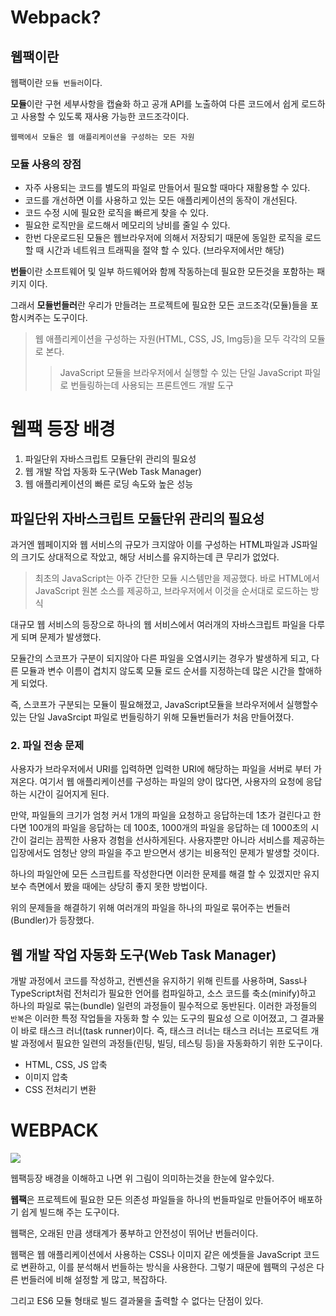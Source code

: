 # Webpack?

## 웹팩이란

웹팩이란 `모듈 번들러`이다. 

**모듈**이란 구현 세부사항을 캡슐화 하고 공개 API를 노출하여 다른 코드에서 쉽게 로드하고 사용할 수 있도록 재사용 가능한 코드조각이다.

`웹팩에서 모듈은 웹 애플리케이션을 구성하는 모든 자원`

### 모듈 사용의 장점

* 자주 사용되는 코드를 별도의 파일로 만들어서 필요할 때마다 재활용할 수 있다.
* 코드를 개선하면 이를 사용하고 있는 모든 애플리케이션의 동작이 개선된다.
* 코드 수정 시에 필요한 로직을 빠르게 찾을 수 있다.
* 필요한 로직만을 로드해서 메모리의 낭비를 줄일 수 있다.
* 한번 다운로드된 모듈은 웹브라우저에 의해서 저장되기 때문에 동일한 로직을 로드 할 때 시간과 네트워크 트래픽을 절약 할 수 있다. (브라우저에서만 해당)


**번들**이란 소프트웨어 및 일부 하드웨어와 함께 작동하는데 필요한 모든것을 포함하는 패키지 이다.

그래서 **모듈번들러**란 우리가 만들려는 프로젝트에 필요한 모든 코드조각(모듈)들을 포함시켜주는 도구이다.
>웹 애플리케이션을 구성하는 자원(HTML, CSS, JS, Img등)을 모두 각각의 모듈로 본다.
>>  JavaScript 모듈을 브라우저에서 실행할 수 있는 단일 JavaScript 파일로 번들링하는데 사용되는 프론트엔드 개발 도구


# 웹팩 등장 배경

1. 파일단위 자바스크립트 모듈단위 관리의 필요성
2. 웹 개발 작업 자동화 도구(Web Task Manager)
3. 웹 애플리케이션의 빠른 로딩 속도와 높은 성능

## 파일단위 자바스크립트 모듈단위 관리의 필요성

과거엔 웹페이지와 웹 서비스의 규모가 크지않아 이를 구성하는 HTML파일과 JS파일의 크기도 상대적으로 작았고, 해당 서비스를 유지하는데 큰 무리가 없었다. 
> 최초의 JavaScript는 아주 간단한 모듈 시스템만을 제공했다. 바로 HTML에서 JavaScript 원본 소스를 제공하고, 브라우저에서 이것을 순서대로 로드하는 방식

대규모 웹 서비스의 등장으로 하나의 웹 서비스에서 여러개의 자바스크립트 파일을 다루게 되며 문제가 발생했다.

모듈간의 스코프가 구분이 되지않아 다른 파일을 오염시키는 경우가 발생하게 되고, 다른 모듈과 변수 이름이 겹치지 않도록 모듈 로드 순서를 지정하는데 많은 시간을 할애하게 되었다.

즉, 스코프가 구분되는 모듈이 필요해졌고, JavaScript모듈을 브라우저에서 실행할수 있는 단일 JavaSrcipt 파일로 번들링하기 위해 모듈번들러가 처음 만들어졌다.


### 2. 파일 전송 문제

사용자가 브라우저에서 URI를 입력하면 입력한 URI에 해당하는 파일을 서버로 부터 가져온다. 여기서 웹 애플리케이션를 구성하는 파일의 양이 많다면, 사용자의 요청에 응답하는 시간이 길어지게 된다.

만약, 파일들의 크기가 엄청 커서 1개의 파일을 요청하고 응답하는데 1초가 걸린다고 한다면 100개의 파일을 응답하는 데 100초, 1000개의 파일을 응답하는 데 1000초의 시간이 걸리는 끔찍한 사용자 경험을 선사하게된다. 사용자뿐만 아니라 서비스를 제공하는 입장에서도 엄청난 양의 파일을 주고 받으면서 생기는 비용적인 문제가 발생할 것이다.

하나의 파일안에 모든 스크립트를 작성한다면 이러한 문제를 해결 할 수 있겠지만 유지보수 측면에서 봤을 때에는 상당히 좋지 못한 방법이다.

위의 문제들을 해결하기 위해 여러개의 파일을 하나의 파일로 묶어주는 번들러(Bundler)가 등장했다.


## 웹 개발 작업 자동화 도구(Web Task Manager)

개발 과정에서 코드를 작성하고, 컨벤션을 유지하기 위해 린트를 사용하며, Sass나 TypeScript처럼 전처리가 필요한 언어를 컴파일하고, 소스 코드를 축소(minify)하고 하나의 파일로 묶는(bundle) 일련의 과정들이 필수적으로 동반된다. 이러한 과정들의 `반복`은 이러한 특정 작업들을 자동화 할 수 있는 도구의 필요성 으로 이어졌고, 그 결과물이 바로 태스크 러너(task runner)이다. 즉, 태스크 러너는 태스크 러너는 프로덕트 개발 과정에서 필요한 일련의 과정들(린팅, 빌딩, 테스팅 등)을 자동화하기 위한 도구이다.

* HTML, CSS, JS 압축
* 이미지 압축
* CSS 전처리기 변환

# WEBPACK

![](https://img1.daumcdn.net/thumb/R1280x0/?scode=mtistory2&fname=https%3A%2F%2Fblog.kakaocdn.net%2Fdn%2FcNBE4q%2Fbtq4K9syJFE%2FKboaLr30F7STXxdVqsLUI0%2Fimg.png)

웹팩등장 배경을 이해하고 나면 위 그림이 의미하는것을 한눈에 알수있다.

**웹팩**은 프로젝트에 필요한 모든 의존성 파일들을 하나의 번들파일로 만들어주어 배포하기 쉽게 빌드해 주는 도구이다.

 웹팩은, 오래된 만큼 생태계가 풍부하고 안전성이 뛰어난 번들러이다.

웹팩은 웹 애플리케이션에서 사용하는 CSS나 이미지 같은 에셋들을 JavaScript 코드로 변환하고, 이를 분석해서 번들하는 방식을 사용한다. 그렇기 때문에 웹팩의 구성은 다른 번들러에 비해 설정할 게 많고, 복잡하다.

그리고 ES6 모듈 형태로 빌드 결과물을 출력할 수 없다는 단점이 있다.

